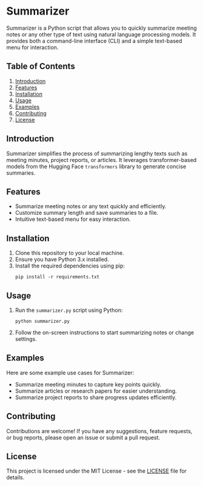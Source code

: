 # Summarizer

Summarizer is a Python script that allows you to quickly summarize meeting notes or any other type of text using natural language processing models. It provides both a command-line interface (CLI) and a simple text-based menu for interaction.

## Table of Contents
1. [Introduction](#introduction)
2. [Features](#features)
3. [Installation](#installation)
4. [Usage](#usage)
5. [Examples](#examples)
6. [Contributing](#contributing)
7. [License](#license)

## Introduction
Summarizer simplifies the process of summarizing lengthy texts such as meeting minutes, project reports, or articles. It leverages transformer-based models from the Hugging Face `transformers` library to generate concise summaries.

## Features
- Summarize meeting notes or any text quickly and efficiently.
- Customize summary length and save summaries to a file.
- Intuitive text-based menu for easy interaction.

## Installation
1. Clone this repository to your local machine.
2. Ensure you have Python 3.x installed.
3. Install the required dependencies using pip:
    ```
    pip install -r requirements.txt
    ```

## Usage
1. Run the `summarizer.py` script using Python:
    ```
    python summarizer.py
    ```
2. Follow the on-screen instructions to start summarizing notes or change settings.

## Examples
Here are some example use cases for Summarizer:
- Summarize meeting minutes to capture key points quickly.
- Summarize articles or research papers for easier understanding.
- Summarize project reports to share progress updates efficiently.

## Contributing
Contributions are welcome! If you have any suggestions, feature requests, or bug reports, please open an issue or submit a pull request.

## License
This project is licensed under the MIT License - see the [LICENSE](LICENSE) file for details.
